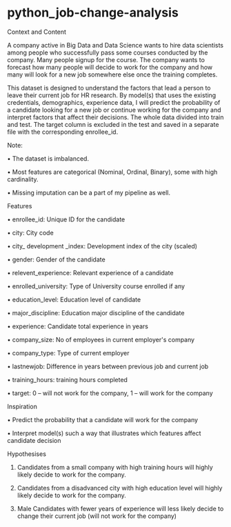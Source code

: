 # python_job-change-analysis

Context and Content

A company active in Big Data and Data Science wants to hire data scientists among people who successfully pass some courses conducted by the company. Many people signup for the course. The company wants to forecast how many people will decide to work for the company and how many will look for a new job somewhere else once the training completes. 

This dataset is designed to understand the factors that lead a person to leave their current job for HR research. By model(s) that uses the existing credentials, demographics, experience data, I will predict the probability of a candidate looking for a new job or continue working for the company and interpret factors that affect their decisions.
The whole data divided into train and test. The target column is excluded in the test and saved in a separate file with the corresponding enrollee_id. 

Note:

•	The dataset is imbalanced.

•	Most features are categorical (Nominal, Ordinal, Binary), some with high cardinality.

•	Missing imputation can be a part of my pipeline as well.

Features

•	enrollee_id: Unique ID for the candidate

•	city: City code

•	city_ development _index: Development index of the city (scaled)

•	gender: Gender of the candidate

•	relevent_experience: Relevant experience of a candidate

•	enrolled_university: Type of University course enrolled if any

•	education_level: Education level of candidate

•	major_discipline: Education major discipline of the candidate

•	experience: Candidate total experience in years

•	company_size: No of employees in current employer's company

•	company_type: Type of current employer

•	lastnewjob: Difference in years between previous job and current job

•	training_hours: training hours completed

•	target: 0 – will not work for the company, 1 – will work for the company

Inspiration

•	Predict the probability that a candidate will work for the company

•	Interpret model(s) such a way that illustrates which features affect candidate decision

Hypothesises

1.	Candidates from a small company with high training hours will highly likely decide to work for the company.

2.	Candidates from a disadvanced city with high education level will highly likely decide to work for the company. 

3.	Male Candidates with fewer years of experience will less likely decide to change their current job (will not work for the company)
